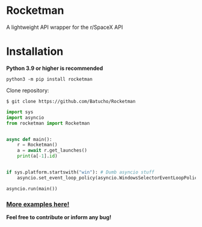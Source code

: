 # Rocketman

A lightweight API wrapper for the r/SpaceX API

# Installation

**Python 3.9 or higher is recommended**

```
python3 -m pip install rocketman
```

Clone repository:

```
$ git clone https://github.com/Batucho/Rocketman
```

```py
import sys
import asyncio
from rocketman import Rocketman


async def main():
    r = Rocketman()
    a = await r.get_launches()
    print(a[-1].id)


if sys.platform.startswith("win"): # Dumb asyncio stuff
    asyncio.set_event_loop_policy(asyncio.WindowsSelectorEventLoopPolicy())

asyncio.run(main())
```

### [More examples here!](https://github.com/Batucho/Rocketman/tree/main/examples)

**Feel free to contribute or inform any bug!**
